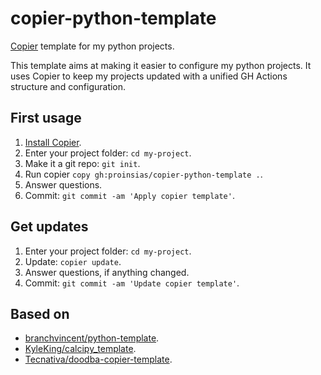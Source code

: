 # copier-python-template

[Copier](https://copier.readthedocs.io/en/stable/) template for my python projects.

This template aims at making it easier to configure my python
projects.
It uses Copier to keep my projects updated with a unified GH Actions
structure and configuration.

## First usage

1. [Install Copier](https://copier.readthedocs.io/en/stable/#installation).
2. Enter your project folder: `cd my-project`.
3. Make it a git repo: `git init`.
4. Run copier `copy gh:proinsias/copier-python-template .`.
5. Answer questions.
6. Commit: `git commit -am 'Apply copier template'`.

## Get updates

1. Enter your project folder: `cd my-project`.
2. Update: `copier update`.
3. Answer questions, if anything changed.
4. Commit: `git commit -am 'Update copier template'`.

## Based on

-   [branchvincent/python-template](https://github.com/branchvincent/python-template/).
-   [KyleKing/calcipy_template](https://github.com/KyleKing/calcipy_template/).
-   [Tecnativa/doodba-copier-template](https://github.com/Tecnativa/doodba-copier-template/).

<!--

FIXME: Update below.

## What this project adds and configures

1. Docker automated builds with Github Actions
1. Python project structure for [Pytest][https://docs.pytest.org/]
   with [Poetry][https://python-poetry.org/] (optional)

- Pre-configured tools for code formatting, quality analysis and testing:
    - [black](https://github.com/psf/black),
    - [flakehell](https://github.com/life4/flakehell)
      ([flake8](https://gitlab.com/pycqa/flake8) wrapper) and plugins,
    - [isort](https://github.com/timothycrosley/isort),
    - [mypy](https://github.com/python/mypy),
    - [safety](https://github.com/pyupio/safety)

- Tests run with [pytest](https://github.com/pytest-dev/pytest) and plugins,
  with [coverage](https://github.com/nedbat/coveragepy) support

Add questions about whether to add in certain files so I don't have to
keep manually deleting them?

<https://github.com/pawamoy/copier-poetry>
<https://github.com/cjolowicz/cookiecutter-hypermodern-python>

-->
